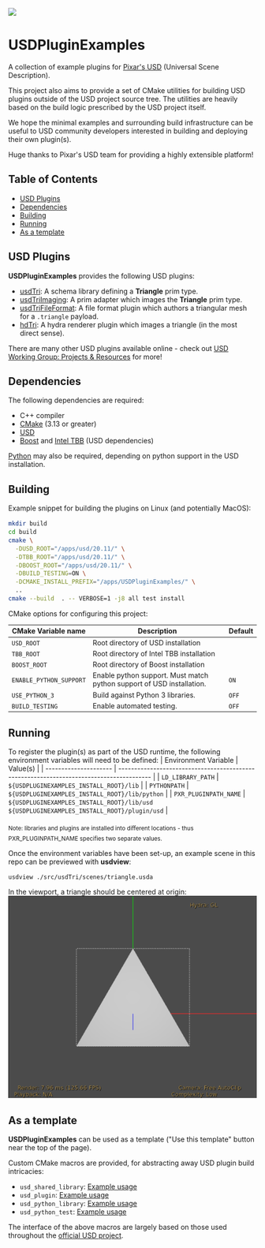 <a href="https://github.com/wetadigital/USDPluginExamples/actions?query=workflow%3A%22Build+and+test%22"><img src="https://github.com/wetadigital/USDPluginExamples/workflows/Build%20and%20test/badge.svg"/></a>

# USDPluginExamples

A collection of example plugins for [Pixar's USD](https://github.com/PixarAnimationStudios/USD) (Universal Scene Description).

This project also aims to provide a set of CMake utilities for building USD plugins outside of the USD project source tree.  The utilities are heavily based on the build logic prescribed by the USD project itself. 

We hope the minimal examples and surrounding build infrastructure can be useful to USD community developers interested in building and deploying their own plugin(s).  

Huge thanks to Pixar's USD team for providing a highly extensible platform!

## Table of Contents

- [USD Plugins](#usd-plugins)
- [Dependencies](#dependencies)
- [Building](#building)
- [Running](#running)
- [As a template](#as-a-template)

## USD Plugins

**USDPluginExamples** provides the following USD plugins:
- [usdTri](./src/usdTri): A schema library defining a **Triangle** prim type.
- [usdTriImaging](./src/usdTriImaging): A prim adapter which images the **Triangle** prim type.
- [usdTriFileFormat](./src/usdTriFileFormat): A file format plugin which authors a triangular mesh for a `.triangle` payload.
- [hdTri](./src/hdTri): A hydra renderer plugin which images a triangle (in the most direct sense).

There are many other USD plugins available online - check out [USD Working Group: Projects & Resources](https://wiki.aswf.io/display/WGUSD/USD+Projects+and+Resources) for more!

## Dependencies

The following dependencies are required:
- C++ compiler
- [CMake](https://cmake.org/documentation/) (3.13 or greater)
- [USD](https://github.com/pixaranimationstudios/USD)
- [Boost](https://boost.org) and [Intel TBB](https://www.threadingbuildingblocks.org/) (USD dependencies)

[Python](https://www.python.org/) may also be required, depending on python support in the USD installation.

## Building

Example snippet for building the plugins on Linux (and potentially MacOS):
```bash
mkdir build
cd build
cmake \
  -DUSD_ROOT="/apps/usd/20.11/" \
  -DTBB_ROOT="/apps/usd/20.11/" \
  -DBOOST_ROOT="/apps/usd/20.11/" \
  -DBUILD_TESTING=ON \
  -DCMAKE_INSTALL_PREFIX="/apps/USDPluginExamples/" \
  ..
cmake --build  . -- VERBOSE=1 -j8 all test install
```

CMake options for configuring this project:

| CMake Variable name     | Description                                                            | Default |
| ----------------------- | ---------------------------------------------------------------------- | ------- |
| `USD_ROOT`              | Root directory of USD installation                                     |         |
| `TBB_ROOT`              | Root directory of Intel TBB installation                               |         |
| `BOOST_ROOT`            | Root directory of Boost installation                                   |         |
| `ENABLE_PYTHON_SUPPORT` | Enable python support.  Must match python support of USD installation. | `ON`    |
| `USE_PYTHON_3`          | Build against Python 3 libraries.                                      | `OFF`   |
| `BUILD_TESTING`         | Enable automated testing.                                              | `OFF`   |

## Running

To register the plugin(s) as part of the USD runtime, the following environment variables will need
to be defined:
| Environment Variable  | Value(s)                                                                                 |
| --------------------- | ---------------------------------------------------------------------------------------- |
| `LD_LIBRARY_PATH`     | `${USDPLUGINEXAMPLES_INSTALL_ROOT}/lib`                                                  |
| `PYTHONPATH`          | `${USDPLUGINEXAMPLES_INSTALL_ROOT}/lib/python`                                           |
| `PXR_PLUGINPATH_NAME` | `${USDPLUGINEXAMPLES_INSTALL_ROOT}/lib/usd`<br/>`${USDPLUGINEXAMPLES_INSTALL_ROOT}/plugin/usd` |

<sub>Note: libraries and plugins are installed into different locations - thus PXR_PLUGINPATH_NAME specifies
two separate values.</sub>

Once the environment variables have been set-up, an example scene in this repo can be previewed with **usdview**:
```
usdview ./src/usdTri/scenes/triangle.usda
```

In the viewport, a triangle should be centered at origin:
![Triangle](./images/triangle_in_viewport.png)

## As a template

**USDPluginExamples** can be used as a template ("Use this template" button near the top of the page).

Custom CMake macros are provided, for abstracting away USD plugin build intricacies:
- `usd_shared_library`: [Example usage](./src/usdTri/CMakeLists.txt)
- `usd_plugin`: [Example usage](./src/hdTri/CMakeLists.txt)
- `usd_python_library`: [Example usage](./src/usdviewTri/CMakeLists.txt)
- `usd_python_test`: [Example usage](./src/usdTri/tests/CMakeLists.txt)

The interface of the above macros are largely based on those used throughout the [official USD project](https://github.com/PixarAnimationStudios/USD).

